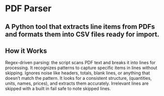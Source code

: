# PDF Parser
## A Python tool that extracts line items from PDFs and formats them into CSV files ready for import.

## How it Works
Regex-driven parsing: the script scans PDF text and breaks it into lines for processing. It recognizes patterns to capture specific items in lines without skipping. Ignores noise like headers, totals, blank lines, or anything that doesn’t match the pattern. It looks for a consistent structure, (quantities, units, names, prices), and extracts them accurately. Irrelevant lines are skipped with a built in fail safe to note skipped lines.
